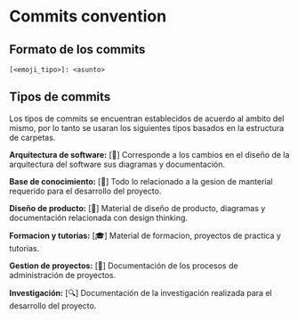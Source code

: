 # Commits convention

## Formato de los commits

```
[<emoji_tipo>]: <asunto>
```

## Tipos de commits

Los tipos de commits se encuentran establecidos de acuerdo al ambito del mismo, por lo tanto se usaran los siguientes tipos basados en la estructura de carpetas.

**Arquitectura de software:**
[🧩] Corresponde a los cambios en el diseño de la arquitectura del software sus diagramas y documentación.

**Base de conocimiento:**
[🧠] Todo lo relacionado a la gesion de manterial requerido para el desarrollo del proyecto.

**Diseño de producto:**
[👥] Material de diseño de producto, diagramas y documentación relacionada con design thinking.

**Formacion y tutorias:**
[🎓] Material de formacion, proyectos de practica y tutorias.

**Gestion de proyectos:**
[🎯] Documentación de los procesos de administración de proyectos.

**Investigación:**
[🔍] Documentación de la investigación realizada para el desarrollo del proyecto.


